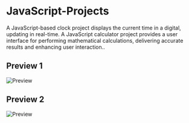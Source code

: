 # JavaScript-Projects

A JavaScript-based clock project displays the current time in a digital, updating in real-time. A JavaScript calculator project provides a user interface for performing mathematical calculations, delivering accurate results and enhancing user interaction..

## Preview 1
![Preview](https://lh3.googleusercontent.com/pw/AIL4fc8HpwwbI0BSaxn9wie-yx_nlI4WAlhBNjORHKoVpFWb6apgzbqfF9ax5Rfnj8s67FAxJJcRn1RL16UGNTiIVBUNxKHIDBZ16y7glFwGtJgo6nSLNMGE4bjYaJiJzc43kyzqEDR50YK0he47haQ7d-VZpg1b8hiAljOS_x8dsGs66C7ncdCdeGURX79Xc7gy2BP9SmBVCZEqKdtJ6dou3P-LqMDuxHEH19-A8p5cqxBdsge_-FxmEpaD25ANhvhFZEACB-orr3thcXeDyD_YXpmDzd11KY8Ye_wk8w2l8XWaO2mS6AMEsC7PHR1yyevTeLR5wf1nyYZfCTy8Q4VPNMAJfid4SKFh9LTz-KFivqr7RwEZJUs31oIXTEjta_MqEI5JQMWZUVy-IUhAez0DscQ6dajQTRh5fR7KumCp1q5fpg4CemxeDumVntx3iiU9MibK2np8I6eX0J74Klwzt4sRYHitqyd7O7_mt4VdgKuhABeP-OdxnkSEFl8l5Eav0BhsyKPNwyRc-3oYByqqqZ3JiE1NAh5PS4ITPs9MjmucMQSrymkQW8OnH3-HwohTDxnSqCeFGzWPll92AszIrEllyhzDDhRH4PgneuFriGjVr6CsOKPFUKBjRQT_IJITYd96kLSXnNaVD5VFfaWq4DzkSp8MFbI7TTDbbUgVldxDqjS6q7z_7IggLUwVdlzr9Xyu1xVv98DWjMY8F5xp6bi3OUQmDY_1BdkRPUKksHlNqWA41xzBs59fT6TsUN4-m47bcKNRffARhGUU-GloFrWHNNgaHHOYEfCYifSXWQa1YT_HeWZgNKNg6vNAlfl8TYEWl2UcKfk8krnbNCFfMe4Bns08j9X-md4WnS4Kd9zjFxPD5mBZORlBD4H4WBTu_MatjgXdEtLZ4pMp6KBVCUadmQ=w1240-h700-s-no?authuser=0)


## Preview 2
![Preview](https://lh3.googleusercontent.com/pw/AIL4fc-ajbcNYr1HLwdCpJyPNkeEYofSF1R19WwVA5d_0BV4sFktfj63n-oTe620nGTJICz4AsI3Ho8YG8fN64NGkzlQANdeVPqJY9kvIlmN4tuDgX8CmKQTVB4owYhRsKAc7I8Hu1KAcIBovhJOkPFVekuBX_aegmYDqYg4Vxhc0Lp8y4oZ5KHGpUOTG-aNEd3Y426XtnreqQo26t5qktFoC152vaCG1eBb3z29aa70---bUXUIXuJWeE5DTeK8g5XeWKC_4nJuJaIsloj_uirk92p2KBY4QksOuaWIpzUhC101hyZ-Sj3RcKfcsnncMHTsuPV1iwssXs92UDrrUaJI7bd_4jY413tCwLfa3vcApC4mIKCFLXJe6e66r6-YsptD0_fNrQzWSqX88oZRvG7vECdOfheCiicgSUrtpl21PH_0xsBCLPjDEtg33Fv_gUD_y7mEnADuimBRsYOuOYLZXF4XDmSZJn_WvqJIBvUReNAqAqo9tIW_j7I9yaJ7Aij6jQDxIPg4ogN48JVjKH84OeFkVm38DvICqH0tZIw7X1DuyYcI1zNiedMUHFefSW3CHwf6DYzDffTjurWHNPR8zODtMD8Yu13FYG3m7q9o4E0BQ1etLHm8YgXvunwKRAJfAKCHRpUes8Odd_luVv8Wg0H_nKbVcZOjEVjNYTCCmvcCPozGsKihf-xwYc-Ivhj7iKAh-3-lhwx8APgC1Cp-Y4rEHm6tqm1ljOW7HnPy_eFlEFyHTGAyvfgBhoYWrwhQVxUjLPSempl9P9Dz02e3jladV6Xao1Khl35XnrzrG75LmrQ5dD_oK0FKZyV2kmc-0UR-7oh-QyTj_UGKrG-8g7JCekRQ4DvfRgqzz3Wq_Efu6_r7PNba0EE35-I8n-DebkyDzm3i9W2GHUIwU0MLkMmIww=w477-h645-s-no?authuser=0)
